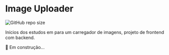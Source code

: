 # Image Uploader

![GitHub repo size](https://img.shields.io/github/repo-size/DaniloCalegaro/image-uploader-angularjs-entityframework)

Inícios dos estudos em para um carregador de imagens, projeto de frontend com backend.

🚀 Em construção...